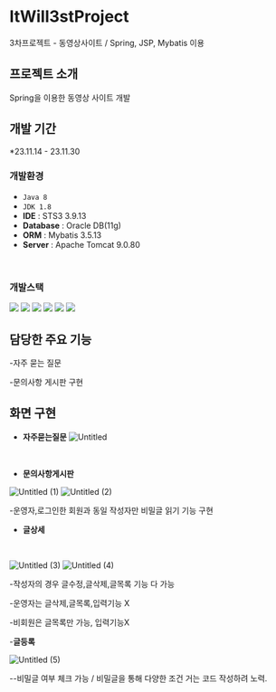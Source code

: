 # ItWill3stProject
3차프로젝트 - 동영상사이트 / Spring, JSP, Mybatis 이용

## 프로젝트 소개

Spring을 이용한 동영상 사이트 개발 
<br>

## 개발 기간
*23.11.14 - 23.11.30
<br>

### 개발환경
- `Java 8`
- `JDK 1.8`
- **IDE** : STS3 3.9.13
- **Database** : Oracle DB(11g)
- **ORM** : Mybatis 3.5.13
- **Server** : Apache Tomcat 9.0.80
<br>

### 개발스택

  <img src="https://img.shields.io/badge/java-007396?style=for-the-badge&logo=java&logoColor=white">
  <img src="https://img.shields.io/badge/spring-6DB33F?style=for-the-badge&logo=spring&logoColor=white">
  <img src="https://img.shields.io/badge/springframework-6DB33F?style=for-the-badge&logo=spring&logoColor=white">
  <img src="https://img.shields.io/badge/jsp-F7DF1E?style=for-the-badge&logo=&logoColor=white">
  <img src="https://img.shields.io/badge/javascript-F7DF1E?style=for-the-badge&logo=javascript&logoColor=white">
  <img src="https://img.shields.io/badge/mybatis-000000?style=for-the-badge&logo=&logoColor=white">


## 담당한 주요 기능 
-자주 묻는 질문 

-문의사항 게시판 구현


## 화면 구현
- **자주묻는질문**
![Untitled](https://github.com/bbbangduk9/ItWill3rdProject/assets/142999206/3e7b8a1b-8654-498d-99de-995684ca7104)
</br>

- **문의사항게시판**

![Untitled (1)](https://github.com/bbbangduk9/ItWill3rdProject/assets/142999206/295af9b5-b922-443f-8a7a-372e0067380f)
![Untitled (2)](https://github.com/bbbangduk9/ItWill3rdProject/assets/142999206/03613f93-e432-4348-9fb9-31c52797377c)

-운영자,로그인한 회원과 동일 작성자만 비밀글 읽기 기능 구현
</br>

- **글상세**

<br>

![Untitled (3)](https://github.com/bbbangduk9/ItWill3rdProject/assets/142999206/9547344d-89de-4cb8-8c8e-4389bf86bb0c)
![Untitled (4)](https://github.com/bbbangduk9/ItWill3rdProject/assets/142999206/ec6b800a-e03e-420f-9322-ed7f98b62c82)

-작성자의 경우 글수정,글삭제,글목록 기능 다 가능

-운영자는 글삭제,글목록,입력기능 X

-비회원은 글목록만 가능, 입력기능X
</br>

-**글등록**

![Untitled (5)](https://github.com/bbbangduk9/ItWill3rdProject/assets/142999206/7ffda3b7-b4cc-47c2-ad8a-39b8a7dee333)

--비밀글 여부 체크 가능 / 비밀글을 통해 다양한 조건 거는 코드 작성하려 노력.
</br>




